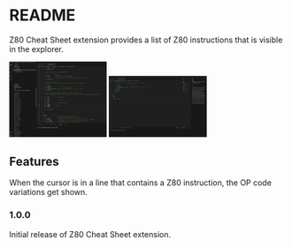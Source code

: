 # README

Z80 Cheat Sheet extension provides a list of Z80 instructions that is visible in the explorer.

<img src="screen0.jpg" width="35%"/>
<img src="screen1.jpg" width="35%"/>


## Features

When the cursor is in a line that contains a Z80 instruction, the OP code variations get shown.

### 1.0.0

Initial release of Z80 Cheat Sheet extension.

